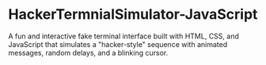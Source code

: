 # HackerTermnialSimulator-JavaScript
A fun and interactive fake terminal interface built with HTML, CSS, and JavaScript that simulates a "hacker-style" sequence with animated messages, random delays, and a blinking cursor.

